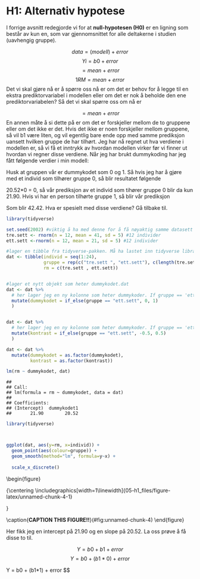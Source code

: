 # H1: Alternativ hypotese

I forrige avsnitt redegjorde vi for at **null-hypotesen (H0)** er en ligning som består av kun en, som var gjennomsnittet for alle deltakerne i studien (uavhengig gruppe). 

$$
data = (modell) + error
$$ 
$$
Yi = b0 + error
$$ 
$$
 = mean + error
$$ 
$$
1RM = mean + error
$$ 
Det vi skal gjøre nå er å spørre oss nå er om det er behov for å legge til en ekstra prediktorvariabel i modellen eller om det er nok å beholde den ene prediktorvariabelen? Så det vi skal spørre oss om nå er

$$
 = mean + error
$$ 
En annen måte å si dette på er om det er forskjeller mellom de to gruppene eller om det ikke er det. Hvis det ikke er noen forskjeller mellom gruppene, så vil b1 være liten, og vil egentlig bare ende opp med samme prediksjon uansett hvilken gruppe de har tilhørt. Jeg har nå regnet ut hva verdiene i modellen er, så vi få et inntrykk av hvordan modellen virker før vi finner ut hvordan vi regner disse verdiene. Når jeg har brukt dummykoding har jeg fått følgende verdier i min modell:

$$
%1RM = b0 + b1 + error
$$

$$
%1RM = 21.90  + b1(20.52*gruppe) + error
$$

Husk at gruppen vår er dummykodet som 0 og 1. Så hvis jeg har å gjøre med et individ som tilhører gruppe 0, så blir resultatet følgende

$$
%1RM = 21.90  + b1(20.52*0) + error
$$

$$
%1RM = 21.90 + error
$$
20.52*0 = 0, så vår prediksjon av et individ som tihører gruppe 0 blir da kun 21.90. Hvis vi har en person tilhørte gruppe 1, så blir vår prediksjon 

$$
%1RM = 21.90 + b1(20.52*1) error
$$
Som blir 42.42. Hva er spesielt med disse verdiene? Gå tilbake til. 


```r
library(tidyverse)
```



```r
set.seed(2002) #viktig å ha med denne for å få nøyaktig samme datasett
tre.sett <- rnorm(n = 12, mean = 41, sd = 5) #12 individer
ett.sett <-rnorm(n = 12, mean = 21, sd = 5) #12 individer

#lager en tibble fra tidyverse-pakken. Må ha lastet inn tidyverse library(tidyverse) i scriptfilen
dat <- tibble(individ = seq(1:24),
              gruppe = rep(c("tre.sett ", "ett.sett"), c(length(tre.sett), length(ett.sett))),
              rm = c(tre.sett , ett.sett))


#lager et nytt objekt som heter dummykodet.dat
dat <- dat %>%
  # her lager jeg en ny kolonne som heter dummykoder. If gruppe == 'ett.sett', gi verdien 0, else gi de 1.
  mutate(dummykodet = if_else(gruppe == "ett.sett", 0, 1)
  )


dat <- dat %>%
  # her lager jeg en ny kolonne som heter dummykoder. If gruppe == 'ett.sett', gi verdien 0, else gi de 1.
  mutate(kontrast = if_else(gruppe == "ett.sett", -0.5, 0.5)
  )

dat <- dat %>%
  mutate(dummykodet = as.factor(dummykodet),
         kontrast = as.factor(kontrast))
```


```r
lm(rm ~ dummykodet, dat)
```

```
## 
## Call:
## lm(formula = rm ~ dummykodet, data = dat)
## 
## Coefficients:
## (Intercept)  dummykodet1  
##       21.90        20.52
```

```r
library(tidyverse)



ggplot(dat, aes(y=rm, x=individ)) + 
  geom_point(aes(colour=gruppe)) +
  geom_smooth(method="lm", formula=y~x) +
  
  scale_x_discrete()
```

\begin{figure}

{\centering \includegraphics[width=1\linewidth]{05-h1_files/figure-latex/unnamed-chunk-4-1} 

}

\caption{**CAPTION THIS FIGURE!!**}(\#fig:unnamed-chunk-4)
\end{figure}

Her fikk jeg en intercept på 21.90 og en slope på 20.52. La oss prøve å få disse to til. 

$$
Y = b0 + b1 + error
$$
$$
Y = b0 + (b1*0) + error
$$

$$
$$
Y = b0 + (b1*1) + error
$$


